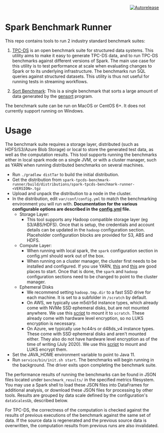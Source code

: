 

<p align="right">
<a href="https://autorelease.general.dmz.palantir.tech/palantir/spark-tpcds-benchmark"><img src="https://img.shields.io/badge/Perform%20an-Autorelease-success.svg" alt="Autorelease"></a>
</p>

Spark Benchmark Runner
======================

This repo contains tools to run 2 industry standard benchmark suites:

1. [TPC-DS](http://www.tpc.org/tpcds/) is an open benchmark suite for structured data systems. This utility aims to make it easy to generate TPC-DS data, and to run TPC-DS benchmarks against different versions of Spark. The main use case for this utility is to test performance at scale when evaluating changes to Spark or to its underlying infrastructure. The benchmarks run SQL queries against structured datasets. This utility is thus not useful for running tests in streaming workflows.

2. [Sort Benchmark](http://sortbenchmark.org/): This is a single benchmark that sorts a large amount of data generated by the [gensort](http://www.ordinal.com/gensort.html) program.

The benchmark suite can be run on MacOS or CentOS 6+. It does not currently support running on Windows.

# Usage

The benchmark suite requires a storage layer, distributed (such as HDFS/S3/Azure Blob Storage) or local to store the generated test data, as well as the computation results. This tool supports running the benchmarks either in local spark mode on a single JVM, or with a cluster manager, such as YARN when running distributed benchmarks on several machines.

 - Run `./gradlew distTar` to build the initial distribution.
 - Get the distribution from `spark-tpcds-benchmark-runner/build/distributions/spark-tpcds-benchmark-runner-<VERSION>.tgz`
 - Upload and unpack the distribution to a node in the cluster.
 - In the distribution, edit `var/conf/config.yml` to match the benchmarking environment you will run with. **Documentation for the various configurable options are described in the [config.yml](https://github.com/palantir/spark-tpcds-benchmark/blob/develop/spark-tpcds-benchmark-runner/var/conf/config.yml) file.**
	- Storage Layer:
		- This tool supports any Hadoop compatible storage layer (eg S3/ABS/HDFS). Once that is setup, the credentials and account details can be updated in the `hadoop` configuration section. Placeholder configuration blocks are provided for S3, ABS and HDFS.
	- Compute Layer:
		 - When running with local spark, the `spark` configuration section in config.yml should work out of the box.
		 - When running on a cluster manager, the cluster first needs to be installed and configured. If you use YARN, [this](https://hadoop.apache.org/docs/current/hadoop-yarn/hadoop-yarn-site/YARN.html#:~:text=core%2Ddefault.xml-,Apache%20Hadoop%20YARN,or%20a%20DAG%20of%20jobs.) and [this](http://spark.apache.org/docs/latest/running-on-yarn.html) are good places to start. Once that is done, the `spark` and `hadoop` configuration sections need to be changed to point to the cluster manager.
	 - Ephemeral Disks
		 - We recommend setting `hadoop.tmp.dir` to a fast SSD drive for each machine. It is set to a subfolder in `/scratch` by default.
		 - On AWS, we typically use m5d/r5d instance types, which already come with  NVMe SSD ephemeral disks, but are not mounted anywhere. We use this [script](https://github.com/palantir/spark-tpcds-benchmark/blob/develop/scripts/aws_mount_ephemeral_disk.sh) to mount it to `scratch`. These already come with hardware level encryption, so no LUKS encryption is necessary.
		 - On Azure, we typically use hc44rs or d48ds_v4 instance types. These come with SSD ephemeral disks and aren't mounted either. They also do not have hardware level encryption as of the time of writing (July 2020). We use this [script](https://github.com/palantir/spark-tpcds-benchmark/blob/develop/scripts/azure_mount_and_encrypt_ephemeral_disk.sh) to mount and LUKS encrypt them.
 - Set the JAVA_HOME environment variable to point to Java 11.
 - Run `service/bin/init.sh start`. The benchmarks will begin running in the background. The driver exits upon
   completing the benchmark suite.

The performance results of running the benchmarks can be found in JSON files located under `benchmark_results/` in the specified metrics filesystem.
You may use a Spark shell to load these JSON files into DataFrames for additional analysis, or download these JSON files
for processing by other tools. Results are grouped by data scale defined by the configuration's `dataScalesGb`, described below.

For TPC-DS, the correctness of the computation is checked against the results of previous executions of the benchmark against the
same set of data. If the source data is regenerated and the previous source data is overwritten, the computation results
from previous runs are also invalidated.

